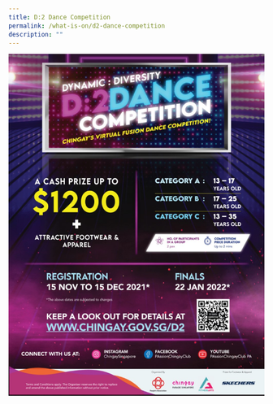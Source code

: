 ```yaml
---
title: D:2 Dance Competition
permalink: /what-is-on/d2-dance-competition
description: ""
---
```

<a id="pagetop"></a>

![Alt text for image on Isomer site](/images/whats-on/d2-dance-2022_s.jpg)